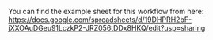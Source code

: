 You can find the example sheet for this workflow from here: https://docs.google.com/spreadsheets/d/19DHPRH2bF-jXXOAuDGeu91LczkP2-JRZ056tDDx8HKQ/edit?usp=sharing
